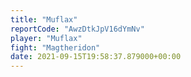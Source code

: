 ```yaml
---
title: "Muflax"
reportCode: "AwzDtkJpV16dYmNv"
player: "Muflax"
fight: "Magtheridon"
date: 2021-09-15T19:58:37.879000+00:00
---
```

